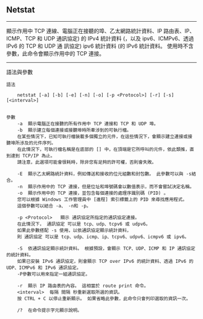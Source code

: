 
## Netstat
---

顯示作用中 TCP 連線、電腦正在接聽的埠、乙太網路統計資料、IP 路由表、IP、ICMP、TCP 和 UDP 通訊協定) 的 IPv4 統計資料 (，以及 ipv6、ICMPv6、透過 IPv6 的 TCP 和 UDP 通 訊協定) ipv6 統計資料 (的 IPv6 統計資料。 使用時不含參數，此命令會顯示作用中的 TCP 連接。

---


語法與參數

    語法
    
        netstat [-a] [-b] [-e] [-n] [-o] [-p <Protocol>] [-r] [-s] [<interval>]


    參數	
        -a	顯示電腦正在接聽的所有作用中 TCP 連接和 TCP 和 UDP 埠。
        -b	顯示建立每個連接或接聽埠時所牽涉到的可執行檔。 
        在某些情況下，已知可執行檔裝載多個獨立的元件，在這些情況下，會顯示建立連接或接聽埠所涉及的元件序列。 
        在此情況下，可執行檔名稱是在底部的 [] 中，在頂端是它所呼叫的元件，依此類推，直到達到 TCP/IP 為止。 
        請注意，此選項可能會很耗時，除非您有足夠的許可權，否則會失敗。

        -E	顯示乙太網路統計資料，例如傳送和接收的位元組數和封包數。 此參數可以與 -s結合。
        -n	顯示作用中的 TCP 連接，但是位址和埠號碼會以數值表示，而不會嘗試決定名稱。
        -o	顯示作用中的 TCP 連接，並包含每個連接的處理序識別碼 (PID) 。 
        您可以根據 Windows 工作管理員中 [進程] 索引標籤上的 PID 來尋找應用程式。 
        這個參數可以結合 -a、 -n和 -p。

        -p <Protocol>	顯示 通訊協定所指定的通訊協定連接。 
        在此情況下， 通訊協定 可以是 tcp、udp、tcpv6 或 udpv6。 
        如果此參數搭配 -s 使用，以依通訊協定顯示統計資料，
        則 通訊協定 可以是 tcp、udp、icmp、ip、tcpv6、udpv6、icmpv6 或 ipv6。

        -S	依通訊協定顯示統計資料。 根據預設，會顯示 TCP、UDP、ICMP 和 IP 通訊協定的統計資料。 
        如果已安裝 IPv6 通訊協定，則會顯示 TCP over IPv6 的統計資料、透過 IPv6 的 UDP、ICMPv6 和 IPv6 通訊協定。 
        -P參數可以用來指定一組通訊協定。

        -r	顯示 IP 路由表的內容。 這相當於 route print 命令。
        <interval>	每隔 間隔 秒重新選取所選的資訊。 
        按 CTRL + C 以停止重新顯示。 如果省略此參數，此命令只會列印選取的資訊一次。

        /?	在命令提示字元顯示說明。

